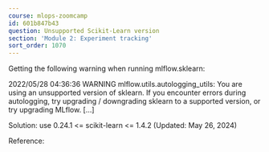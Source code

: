 ```yaml
---
course: mlops-zoomcamp
id: 601b847b43
question: Unsupported Scikit-Learn version
section: 'Module 2: Experiment tracking'
sort_order: 1070
---
```


Getting the following warning when running mlflow.sklearn:

2022/05/28 04:36:36 WARNING mlflow.utils.autologging_utils: You are using an unsupported version of sklearn. If you encounter errors during autologging, try upgrading / downgrading sklearn to a supported version, or try upgrading MLflow. […]

Solution: use 0.24.1 <= scikit-learn <= 1.4.2 (Updated: May 26, 2024)

Reference:

